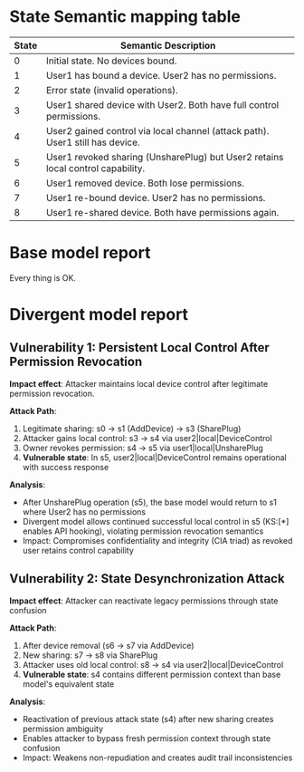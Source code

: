 

# State Semantic mapping table
| State | Semantic Description |
|-------|----------------------|
| 0     | Initial state. No devices bound. |
| 1     | User1 has bound a device. User2 has no permissions. |
| 2     | Error state (invalid operations). |
| 3     | User1 shared device with User2. Both have full control permissions. |
| 4     | User2 gained control via local channel (attack path). User1 still has device. |
| 5     | User1 revoked sharing (UnsharePlug) but User2 retains local control capability. |
| 6     | User1 removed device. Both lose permissions. |
| 7     | User1 re-bound device. User2 has no permissions. |
| 8     | User1 re-shared device. Both have permissions again. |

# Base model report
Every thing is OK.

# Divergent model report
## Vulnerability 1: Persistent Local Control After Permission Revocation
**Impact effect**: Attacker maintains local device control after legitimate permission revocation.

**Attack Path**:
1. Legitimate sharing: s0 -> s1 (AddDevice) -> s3 (SharePlug)
2. Attacker gains local control: s3 -> s4 via user2|local|DeviceControl
3. Owner revokes permission: s4 -> s5 via user1|local|UnsharePlug
4. **Vulnerable state**: In s5, user2|local|DeviceControl remains operational with success response

**Analysis**:
- After UnsharePlug operation (s5), the base model would return to s1 where User2 has no permissions
- Divergent model allows continued successful local control in s5 (KS:[*] enables API hooking), violating permission revocation semantics
- Impact: Compromises confidentiality and integrity (CIA triad) as revoked user retains control capability

## Vulnerability 2: State Desynchronization Attack
**Impact effect**: Attacker can reactivate legacy permissions through state confusion

**Attack Path**:
1. After device removal (s6 -> s7 via AddDevice)
2. New sharing: s7 -> s8 via SharePlug 
3. Attacker uses old local control: s8 -> s4 via user2|local|DeviceControl
4. **Vulnerable state**: s4 contains different permission context than base model's equivalent state

**Analysis**:
- Reactivation of previous attack state (s4) after new sharing creates permission ambiguity
- Enables attacker to bypass fresh permission context through state confusion
- Impact: Weakens non-repudiation and creates audit trail inconsistencies
